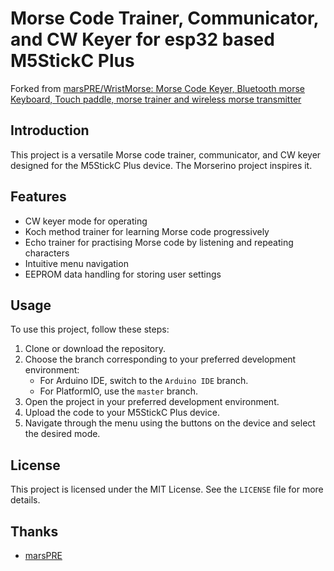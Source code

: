 # Morse Code Trainer, Communicator, and CW Keyer for esp32 based M5StickC Plus
Forked from [marsPRE/WristMorse: Morse Code Keyer, Bluetooth morse Keyboard, Touch paddle, morse trainer and wireless morse transmitter](https://github.com/marsPRE/WristMorse)

## Introduction

This project is a versatile Morse code trainer, communicator, and CW keyer designed for the M5StickC Plus device. The Morserino project inspires it.

## Features
- CW keyer mode for operating
- Koch method trainer for learning Morse code progressively
- Echo trainer for practising Morse code by listening and repeating characters
- Intuitive menu navigation
- EEPROM data handling for storing user settings

## Usage

To use this project, follow these steps:
1. Clone or download the repository.
2. Choose the branch corresponding to your preferred development environment:
   - For Arduino IDE, switch to the `Arduino IDE` branch.
   - For PlatformIO, use the `master` branch.
3. Open the project in your preferred development environment.
4. Upload the code to your M5StickC Plus device.
5. Navigate through the menu using the buttons on the device and select the desired mode.

## License
This project is licensed under the MIT License. See the `LICENSE` file for more details.

## Thanks
- [marsPRE](https://github.com/marsPRE)